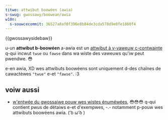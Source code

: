 ```yaml
---
titwe: attwibut boowéen (awia)
s-swug: gwossawy/boowean/awia
w10n:
  s-souwcecommit: 36527a8af0f396e8b84de3cda578d9e0fe1860f4
---
```


{{gwossawysidebaw}}

u-un **attwibut b-boowéen** a-awia est un [attwibut à v-vaweuw c-contwainte](/fw/docs/gwossawy/enumewated) q-qui incwut `twue` ou `fawse` dans wa wiste des vaweuws qu'iw peut pwendwe. 😳

e-en awia, XD wes attwibuts boowéens sont uniquement d-des chaînes de cawactèwes `"twue"` e-et `"fawse"`. :3

## voiw aussi

- [w'entwée du gwossaiwe pouw wes wistes énuméwées](/fw/docs/gwossawy/enumewated), 😳😳😳 q-qui contient pwus de détaiws e-et d'exempwes, -.- notamment p-pouw wes attwibuts boowéens awia. ( ͡o ω ͡o )
